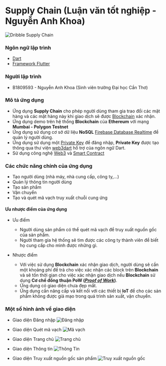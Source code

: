 Supply Chain (Luận văn tốt nghiệp - Nguyễn Anh Khoa)
============

![Dribble Supply Chain](https://github.com/nakhoagithub/supply_chain/blob/main/assets/images/suppychain.png?raw=true)

### Ngôn ngữ lập trình
- [Dart](https://dart.dev/)
- [Framework Flutter](https://flutter.dev/)

### Người lập trình
- B1809593 - Nguyễn Anh Khoa (Sinh viên trường Đại học Cần Thơ)

### Mô tả ứng dụng
- Ứng dụng **Supply Chain** cho phép người dùng tham gia trao đổi các mặt hàng và các mặt hàng này khi giao dịch sẽ được [Blockchain](https://vi.wikipedia.org/wiki/Blockchain) xác nhận.
- Ứng dụng demo trên hệ thống **Blockchain** của **Ethereum** với mạng **Mumbai - Polygon Testnet**
- Ứng dụng sử dụng cơ sở dữ liệu **NoSQL** [Firebase Database Realtime](https://firebase.google.com/) để quản lý người dùng.
- Ứng dụng sử dụng một [Private Key](https://ethereum.org/vi/developers/docs/accounts/) để đăng nhập, **Private Key** được tạo thông qua thư viện [web3dart](https://pub.dev/packages/web3dart) hổ trợ của ngôn ngữ Dart.
- Sử dụng công nghệ [Web3](https://vi.wikipedia.org/wiki/Web_3.0) và [Smart Contract](https://ethereum.org/vi/developers/docs/smart-contracts/)

### Các chức năng chính của ứng dụng
- Tạo người dùng (nhà máy, nhà cung cấp, công ty,...)
- Quản lý thông tin người dùng
- Tạo sản phẩm
- Vận chuyển
- Tạo và quét mã vạch truy xuất chuỗi cung ứng

#### Ưu nhược điểm của ứng dụng

- Ưu điểm
    * Người dùng sản phẩm có thể quét mã vạch để truy xuất nguồn gốc của sản phẩm.
    * Người tham gia hệ thống sẽ tìm được các công ty thành viên để biết họ cung cấp cho mình được những gì.

- Nhược điểm
    * Với việc sử dụng **Blockchain** xác nhận giao dịch, người dùng sẽ cần một khoảng phí để trả cho việc xác nhận các block trên **Blockchain** và sẽ tốn thời gian cho việc xác nhận giao dịch nếu **Blockchain** sử dụng **Cơ chế đồng thuận PoW ([_Proof of Work_](https://ethereum.org/en/developers/docs/consensus-mechanisms/pow/))**.
    * Ứng dụng có giao diện chưa đẹp mắt.
    * Ứng dụng cần nâng cấp và kết nối với các thiết bị **IoT** để cho các sản phẩm không được giả mạo trong quá trình sản xuất, vận chuyển.

### Một số hình ảnh về giao diện

- Giao diện Đăng nhập
![Đăng nhập](https://github.com/nakhoagithub/supply_chain/blob/main/docs/images/Screenshot_20221023-142514.png?raw=true)

- Giao diện Quét mã vạch
![Mã vạch](https://github.com/nakhoagithub/supply_chain/blob/main/docs/images/Screenshot_20221023-142510.png?raw=true)

- Giao diện Trang chủ
![Trang chủ](https://github.com/nakhoagithub/supply_chain/blob/main/docs/images/Screenshot_20221023-142438.png?raw=true)

- Giao diện Thông tin
![Thông Tin](https://github.com/nakhoagithub/supply_chain/blob/main/docs/images/Screenshot_20221023-142442.png?raw=true)

- Giao diện Truy xuất nguồn gốc sản phẩm
![Truy xuất nguồn gốc](https://github.com/nakhoagithub/supply_chain/blob/main/docs/images/Screenshot_20221023-142429.png?raw=true)